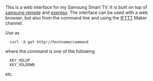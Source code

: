 This is a web interface for my Samsung Smart TV. It is built on
top of [samsung-remote](https://www.npmjs.com/package/samsung-remote)
and [express](https://www.npmjs.com/package/express). The interface can be
used with a web browser, but also from the command line and using
the [IFTTT](http://ifttt.com) Maker channel.

Use as
```
  curl -X get http://hostname/command
```
where the command is one of the following
```
  KEY_VOLUP
  KEY_VOLDOWN
```
etc.
